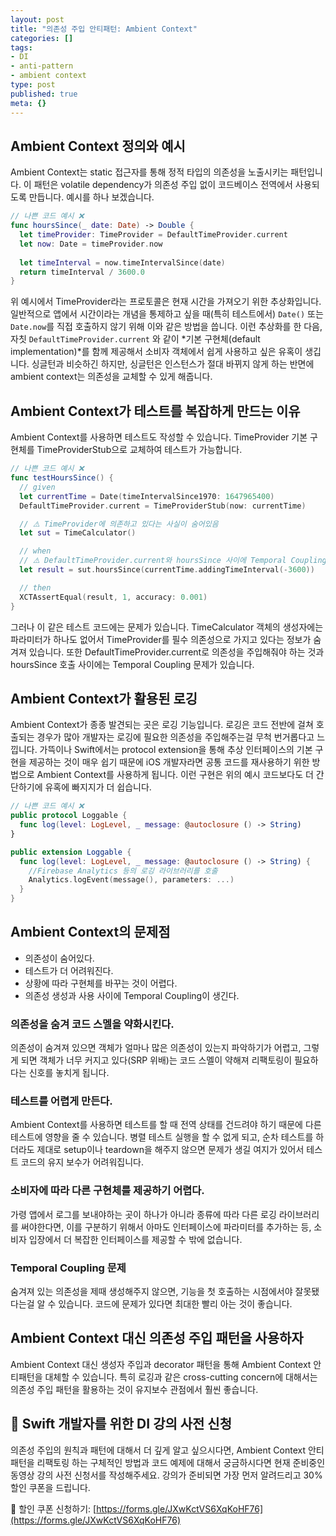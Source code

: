 ```yaml
---
layout: post
title: "의존성 주입 안티패턴: Ambient Context"
categories: []
tags:
- DI
- anti-pattern
- ambient context
type: post
published: true
meta: {}
---
```


## Ambient Context 정의와 예시

Ambient Context는 static 접근자를 통해 정적 타입의 의존성을 노출시키는 패턴입니다. 이 패턴은 volatile dependency가 의존성 주입 없이 코드베이스 전역에서 사용되도록 만듭니다. 예시를 하나 보겠습니다.

```swift
// 나쁜 코드 예시 ❌
func hoursSince(_ date: Date) -> Double {
  let timeProvider: TimeProvider = DefaultTimeProvider.current
  let now: Date = timeProvider.now
    
  let timeInterval = now.timeIntervalSince(date)
  return timeInterval / 3600.0
}
```

위 예시에서 TimeProvider라는 프로토콜은 현재 시간을 가져오기 위한 추상화입니다. 일반적으로 앱에서 시간이라는 개념을 통제하고 싶을 때(특히 테스트에서) `Date()` 또는 `Date.now`를 직접 호출하지 않기 위해 이와 같은 방법을 씁니다. 이런 추상화를 한 다음, 자칫 `DefaultTimeProvider.current` 와 같이 *기본 구현체(default implementation)*를 함께 제공해서 소비자 객체에서 쉽게 사용하고 싶은 유혹이 생깁니다. 싱글턴과 비슷하긴 하지만, 싱글턴은 인스턴스가 절대 바뀌지 않게 하는 반면에 ambient context는 의존성을 교체할 수 있게 해줍니다.

## Ambient Context가 테스트를 복잡하게 만드는 이유

Ambient Context를 사용하면 테스트도 작성할 수 있습니다. TimeProvider 기본 구현체를 TimeProviderStub으로 교체하여 테스트가 가능합니다.

```swift
// 나쁜 코드 예시 ❌
func testHoursSince() {
  // given
  let currentTime = Date(timeIntervalSince1970: 1647965400)
  DefaultTimeProvider.current = TimeProviderStub(now: currentTime)

  // ⚠️ TimeProvider에 의존하고 있다는 사실이 숨어있음
  let sut = TimeCalculator()

  // when
  // ⚠️ DefaultTimeProvider.current와 hoursSince 사이에 Temporal Coupling이 존재함
  let result = sut.hoursSince(currentTime.addingTimeInterval(-3600))

  // then
  XCTAssertEqual(result, 1, accuracy: 0.001)
}
```

그러나 이 같은 테스트 코드에는 문제가 있습니다. TimeCalculator 객체의 생성자에는 파라미터가 하나도 없어서 TimeProvider를 필수 의존성으로 가지고 있다는 정보가 숨겨져 있습니다. 또한 DefaultTimeProvider.current로 의존성을 주입해줘야 하는 것과 hoursSince 호출 사이에는 Temporal Coupling 문제가 있습니다.

## Ambient Context가 활용된 로깅
Ambient Context가 종종 발견되는 곳은 로깅 기능입니다. 로깅은 코드 전반에 걸쳐 호출되는 경우가 많아 개발자는 로깅에 필요한 의존성을 주입해주는걸 무척 번거롭다고 느낍니다. 가뜩이나 Swift에서는 protocol extension을 통해 추상 인터페이스의 기본 구현을 제공하는 것이 매우 쉽기 때문에 iOS 개발자라면 공통 코드를 재사용하기 위한 방법으로 Ambient Context를 사용하게 됩니다. 이런 구현은 위의 예시 코드보다도 더 간단하기에 유혹에 빠지지가 더 쉽습니다.

```swift
// 나쁜 코드 예시 ❌
public protocol Loggable {
  func log(level: LogLevel, _ message: @autoclosure () -> String)
}

public extension Loggable {
  func log(level: LogLevel, _ message: @autoclosure () -> String) {
    //Firebase Analytics 등의 로깅 라이브러리를 호출
    Analytics.logEvent(message(), parameters: ...)
  }
}
```

## Ambient Context의 문제점
- 의존성이 숨어있다.
- 테스트가 더 어려워진다.
- 상황에 따라 구현체를 바꾸는 것이 어렵다.
- 의존성 생성과 사용 사이에 Temporal Coupling이 생긴다.

### 의존성을 숨겨 코드 스멜을 약화시킨다.

의존성이 숨겨져 있으면 객체가 얼마나 많은 의존성이 있는지 파악하기가 어렵고, 그렇게 되면 객체가 너무 커지고 있다(SRP 위배)는 코드 스멜이 약해져 리팩토링이 필요하다는 신호를 놓치게 됩니다.

### 테스트를 어렵게 만든다.

Ambient Context를 사용하면 테스트를 할 때 전역 상태를 건드려야 하기 때문에 다른 테스트에 영향을 줄 수 있습니다. 병렬 테스트 실행을 할 수 없게 되고, 순차 테스트를 하더라도 제대로 setup이나 teardown을 해주지 않으면 문제가 생길 여지가 있어서 테스트 코드의 유지 보수가 어려워집니다.

### 소비자에 따라 다른 구현체를 제공하기 어렵다.

가령 앱에서 로그를 보내야하는 곳이 하나가 아니라 종류에 따라 다른 로깅 라이브러리를 써야한다면, 이를 구분하기 위해서 아마도 인터페이스에 파라미터를 추가하는 등, 소비자 입장에서 더 복잡한 인터페이스를 제공할 수 밖에 없습니다.

### Temporal Coupling 문제

숨겨져 있는 의존성을 제때 생성해주지 않으면, 기능을 첫 호출하는 시점에서야 잘못됐다는걸 알 수 있습니다. 코드에 문제가 있다면 최대한 빨리 아는 것이 좋습니다.

## Ambient Context 대신 의존성 주입 패턴을 사용하자

Ambient Context 대신 생성자 주입과 decorator 패턴을 통해 Ambient Context 안티패턴을 대체할 수 있습니다. 특히 로깅과 같은 cross-cutting concern에 대해서는 의존성 주입 패턴을 활용하는 것이 유지보수 관점에서 훨씬 좋습니다.

## 📝 Swift 개발자를 위한 DI 강의 사전 신청

의존성 주입의 원칙과 패턴에 대해서 더 깊게 알고 싶으시다면, Ambient Context 안티패턴을 리팩토링 하는 구체적인 방법과 코드 예제에 대해서 궁금하시다면 현재 준비중인 동영상 강의 사전 신청서를 작성해주세요. 강의가 준비되면 가장 먼저 알려드리고 30% 할인 쿠폰을 드립니다.

📎 할인 쿠폰 신청하기: [https://forms.gle/JXwKctVS6XqKoHF76](https://forms.gle/JXwKctVS6XqKoHF76)